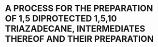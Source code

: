 # A PROCESS FOR THE PREPARATION OF 1,5 DIPROTECTED 1,5,10 TRIAZADECANE, INTERMEDIATES THEREOF AND THEIR PREPARATION